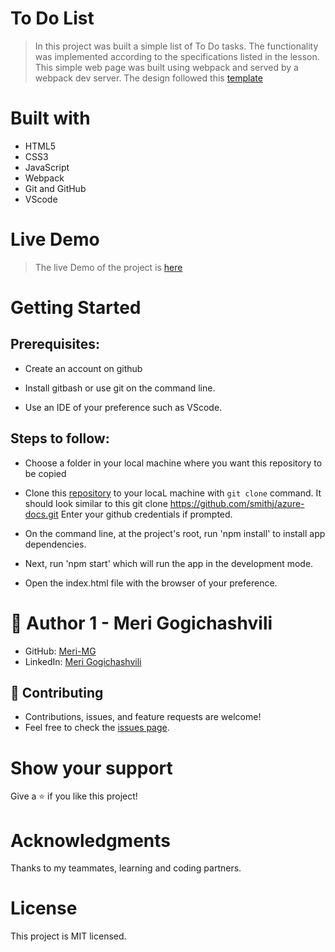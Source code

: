 # To Do List
> In this project was built a simple list of To Do tasks. The functionality was implemented according to the specifications listed in the lesson. This simple web page was built using webpack and served by a webpack dev server. The design followed this [template](https://web.archive.org/web/20180320194056/http://www.getminimalist.com:80/)


# Built with
- HTML5
- CSS3
- JavaScript
- Webpack
- Git and GitHub
- VScode

# Live Demo
> The live Demo of the project is [here](https://meri-mg.github.io/To-Do-List/)

# Getting Started
## Prerequisites:


- Create an account on github

- Install gitbash or use git on the command line.

- Use an IDE of your preference such as VScode.

## Steps to follow:

- Choose a folder in your local machine where you want this repository to be copied

- Clone this [repository](https://github.com/Meri-MG/To-Do-List-Project) to your locaL machine with `git clone` command.
It should look similar to this git clone https://github.com/smithj/azure-docs.git Enter your github credentials if prompted.

- On the command line, at the project's root, run 'npm install' to install app dependencies.

- Next, run 'npm start' which will run the app in the development mode.

- Open the index.html file with the browser of your preference.


# 👤 Author 1 - Meri Gogichashvili
- GitHub: [Meri-MG](https://github.com/Meri-MG) 
- LinkedIn: [Meri Gogichashvili](https://www.linkedin.com/feed/)

## 🤝 Contributing
- Contributions, issues, and feature requests are welcome!
- Feel free to check the [issues page](https://github.com/Meri-MG/To-Do-List-Project/issues).

# Show your support
Give a ⭐ if you like this project!

# Acknowledgments
Thanks to my teammates, learning and coding partners.

# License
This project is MIT licensed.
